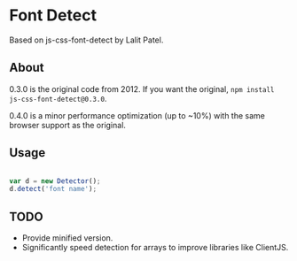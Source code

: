 # Font Detect
Based on js-css-font-detect by Lalit Patel.

## About

0.3.0 is the original code from 2012.
If you want the original, `npm install js-css-font-detect@0.3.0`.

0.4.0 is a minor performance optimization (up to ~10%) with the same browser support as the original.

## Usage

```javascript

var d = new Detector();
d.detect('font name');

```

## TODO

* Provide minified version.
* Significantly speed detection for arrays to improve libraries like ClientJS.
